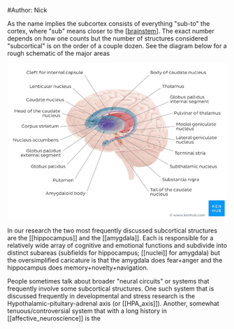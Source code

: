 #Author: Nick

As the name implies the subcortex consists of everything "sub-to" the cortex, where "sub" means closer to the [[brainstem]]. The exact number depends on how one counts but the number of structures considered "subcortical" is on the order of a couple dozen. See the diagram below for a rough schematic of the major areas

![subcortex.jpg](Pictures/subcortex_labels.jpg)

In our research the two most frequently discussed subcortical structures are the [[hippocampus]] and the [[amygdala]]. Each is responsible for a relatively wide array of cognitive and emotional functions and subdivide into distinct subareas (subfields for hippocampus; [[nuclei]] for amygdala) but the oversimplified caricature is that the amygdala does fear+anger and the hippocampus does memory+novelty+navigation.

People sometimes talk about broader "neural circuits" or systems that frequently involve some subcortical structures. One such system that is discussed frequently in developmental and stress research is the Hypothalamic-pituitary-adrenal axis (or [[HPA_axis]]). Another, somewhat tenuous/controversial system that with a long history in [[affective_neuroscience]] is the 

[//begin]: # "Autogenerated link references for markdown compatibility"
[brainstem]: brainstem "brainstem"
[//end]: # "Autogenerated link references"